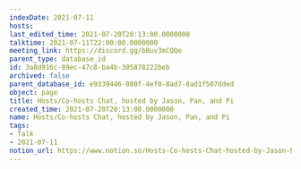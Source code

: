 ```yaml
---
indexDate: 2021-07-11
hosts: 
last_edited_time: 2021-07-20T20:13:00.0000000
talktime: 2021-07-11T22:00:00.0000000
meeting_link: https://discord.gg/bBuv3mCQQe
parent_type: database_id
id: 3a8d916c-89ec-47c8-ba4b-305878222beb
archived: false
parent_database_id: e9339446-880f-4ef0-8ad7-8ad1f507dded
object: page
title: Hosts/Co-hosts Chat, hosted by Jason, Pan, and Pi
created_time: 2021-07-20T20:13:00.0000000
name: Hosts/Co-hosts Chat, hosted by Jason, Pan, and Pi
tags:
- Talk
- 2021-07-11
notion_url: https://www.notion.so/Hosts-Co-hosts-Chat-hosted-by-Jason-Pan-and-Pi-3a8d916c89ec47c8ba4b305878222beb
---
```





